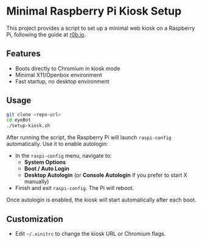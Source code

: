 # Minimal Raspberry Pi Kiosk Setup

This project provides a script to set up a minimal web kiosk on a Raspberry Pi, following the guide at [r0b.io](https://blog.r0b.io/post/minimal-rpi-kiosk/).

## Features
- Boots directly to Chromium in kiosk mode
- Minimal X11/Openbox environment
- Fast startup, no desktop environment

## Usage
```sh
git clone <repo-url>
cd eyeBot
./setup-kiosk.sh
```
After running the script, the Raspberry Pi will launch `raspi-config` automatically. Use it to enable autologin:

- In the `raspi-config` menu, navigate to:
  - **System Options**
  - **Boot / Auto Login**
  - **Desktop Autologin** (or **Console Autologin** if you prefer to start X manually)
- Finish and exit `raspi-config`. The Pi will reboot.

Once autologin is enabled, the kiosk will start automatically after each boot.

## Customization
- Edit `~/.xinitrc` to change the kiosk URL or Chromium flags.
